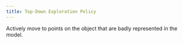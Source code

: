 ```yaml
---
title: Top-Down Exploration Policy
---
```

Actively move to points on the object that are badly represented in the model.
